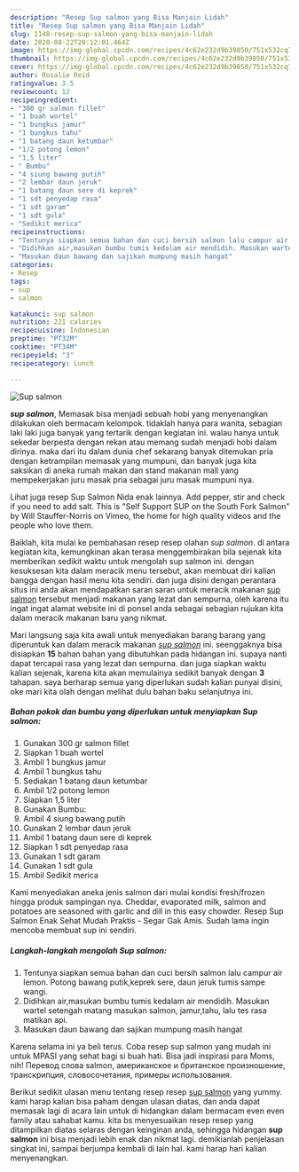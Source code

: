 ```yaml
---
description: "Resep Sup salmon yang Bisa Manjain Lidah"
title: "Resep Sup salmon yang Bisa Manjain Lidah"
slug: 1148-resep-sup-salmon-yang-bisa-manjain-lidah
date: 2020-08-22T20:12:01.464Z
image: https://img-global.cpcdn.com/recipes/4c62e232d9b39850/751x532cq70/sup-salmon-foto-resep-utama.jpg
thumbnail: https://img-global.cpcdn.com/recipes/4c62e232d9b39850/751x532cq70/sup-salmon-foto-resep-utama.jpg
cover: https://img-global.cpcdn.com/recipes/4c62e232d9b39850/751x532cq70/sup-salmon-foto-resep-utama.jpg
author: Rosalie Reid
ratingvalue: 3.5
reviewcount: 12
recipeingredient:
- "300 gr salmon fillet"
- "1 buah wortel"
- "1 bungkus jamur"
- "1 bungkus tahu"
- "1 batang daun ketumbar"
- "1/2 potong lemon"
- "1,5 liter"
- " Bumbu"
- "4 siung bawang putih"
- "2 lembar daun jeruk"
- "1 batang daun sere di keprek"
- "1 sdt penyedap rasa"
- "1 sdt garam"
- "1 sdt gula"
- "Sedikit merica"
recipeinstructions:
- "Tentunya siapkan semua bahan dan cuci bersih salmon lalu campur air lemon. Potong bawang putik,keprek sere, daun jeruk tumis sampe wangi."
- "Didihkan air,masukan bumbu tumis kedalam air mendidih. Masukan wartel setengah matang masukan salmon, jamur,tahu, lalu tes rasa matikan api."
- "Masukan daun bawang dan sajikan mumpung masih hangat"
categories:
- Resep
tags:
- sup
- salmon

katakunci: sup salmon 
nutrition: 221 calories
recipecuisine: Indonesian
preptime: "PT32M"
cooktime: "PT34M"
recipeyield: "3"
recipecategory: Lunch

---
```



![Sup salmon](https://img-global.cpcdn.com/recipes/4c62e232d9b39850/751x532cq70/sup-salmon-foto-resep-utama.jpg)

<b><i>sup salmon</i></b>, Memasak bisa menjadi sebuah hobi yang menyenangkan dilakukan oleh bermacam kelompok. tidaklah hanya para wanita, sebagian laki laki juga banyak yang tertarik dengan kegiatan ini. walau hanya untuk sekedar berpesta dengan rekan atau memang sudah menjadi hobi dalam dirinya. maka dari itu dalam dunia chef sekarang banyak ditemukan pria dengan ketrampilan memasak yang mumpuni, dan banyak juga kita saksikan di aneka rumah makan dan stand makanan mall yang mempekerjakan juru masak pria sebagai juru masak mumpuni nya.

Lihat juga resep Sup Salmon Nida enak lainnya. Add pepper, stir and check if you need to add salt. This is &#34;Self Support SUP on the South Fork Salmon&#34; by Will Stauffer-Norris on Vimeo, the home for high quality videos and the people who love them.

Baiklah, kita mulai ke pembahasan resep resep olahan <i>sup salmon</i>. di antara kegiatan kita, kemungkinan akan terasa menggembirakan bila sejenak kita memberikan sedikit waktu untuk mengolah sup salmon ini. dengan kesuksesan kita dalam meracik menu tersebut, akan membuat diri kalian bangga dengan hasil menu kita sendiri. dan juga disini dengan perantara situs ini anda akan mendapatkan saran saran untuk meracik makanan <u>sup salmon</u> tersebut menjadi makanan yang lezat dan sempurna, oleh karena itu ingat ingat alamat website ini di ponsel anda sebagai sebagian rujukan kita dalam meracik makanan baru yang nikmat.


Mari langsung saja kita awali untuk menyediakan barang barang yang diperuntuk kan dalam meracik makanan <u><i>sup salmon</i></u> ini. seenggaknya bisa disiapkan <b>15</b> bahan bahan yang dibutuhkan pada hidangan ini. supaya nanti dapat tercapai rasa yang lezat dan sempurna. dan juga siapkan waktu kalian sejenak, karena kita akan memulainya sedikit banyak dengan <b>3</b> tahapan. saya berharap semua yang diperlukan sudah kalian punyai disini, oke mari kita olah dengan melihat dulu bahan baku selanjutnya ini.

<!--inarticleads1-->

##### Bahan pokok dan bumbu yang diperlukan untuk menyiapkan Sup salmon:

1. Gunakan 300 gr salmon fillet
1. Siapkan 1 buah wortel
1. Ambil 1 bungkus jamur
1. Ambil 1 bungkus tahu
1. Sediakan 1 batang daun ketumbar
1. Ambil 1/2 potong lemon
1. Siapkan 1,5 liter
1. Gunakan  Bumbu:
1. Ambil 4 siung bawang putih
1. Gunakan 2 lembar daun jeruk
1. Ambil 1 batang daun sere di keprek
1. Siapkan 1 sdt penyedap rasa
1. Gunakan 1 sdt garam
1. Gunakan 1 sdt gula
1. Ambil Sedikit merica


Kami menyediakan aneka jenis salmon dari mulai kondisi fresh/frozen hingga produk sampingan nya. Cheddar, evaporated milk, salmon and potatoes are seasoned with garlic and dill in this easy chowder. Resep Sup Salmon Enak Sehat Mudah Praktis - Segar Gak Amis. Sudah lama ingin mencoba membuat sup ini sendiri. 

<!--inarticleads2-->

##### Langkah-langkah mengolah Sup salmon:

1. Tentunya siapkan semua bahan dan cuci bersih salmon lalu campur air lemon. Potong bawang putik,keprek sere, daun jeruk tumis sampe wangi.
1. Didihkan air,masukan bumbu tumis kedalam air mendidih. Masukan wartel setengah matang masukan salmon, jamur,tahu, lalu tes rasa matikan api.
1. Masukan daun bawang dan sajikan mumpung masih hangat


Karena selama ini ya beli terus. Coba resep sup salmon yang mudah ini untuk MPASI yang sehat bagi si buah hati. Bisa jadi inspirasi para Moms, nih! Перевод слова salmon, американское и британское произношение, транскрипция, словосочетания, примеры использования. 

Berikut sedikit ulasan menu tentang resep resep <u>sup salmon</u> yang yummy. kami harap kalian bisa paham dengan ulasan diatas, dan anda dapat memasak lagi di acara lain untuk di hidangkan dalam bermacam even even family atau sahabat kamu. kita bs menyesuaikan resep resep yang ditampilkan diatas selaras dengan keinginan anda, sehingga hidangan <b>sup salmon</b> ini bisa menjadi lebih enak dan nikmat lagi. demikianlah penjelasan singkat ini, sampai berjumpa kembali di lain hal. kami harap hari kalian menyenangkan.
